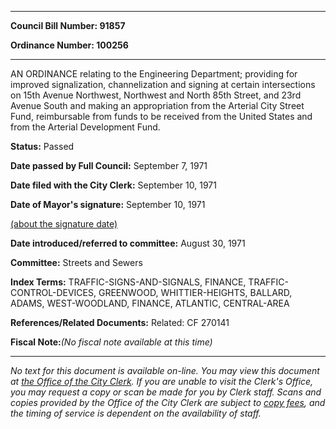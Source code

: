 

********

**Council Bill Number: 91857**
   
**Ordinance Number: 100256**
********

 AN ORDINANCE relating to the Engineering Department; providing for improved signalization, channelization and signing at certain intersections on 15th Avenue Northwest, Northwest and North 85th Street, and 23rd Avenue South and making an appropriation from the Arterial City Street Fund, reimbursable from funds to be received from the United States and from the Arterial Development Fund.

**Status:** Passed
   
**Date passed by Full Council:** September 7, 1971
   
**Date filed with the City Clerk:** September 10, 1971
   
**Date of Mayor's signature:** September 10, 1971
   
[(about the signature date)](/~public/approvaldate.htm)
   
   
   
**Date introduced/referred to committee:** August 30, 1971
   
**Committee:** Streets and Sewers
   
   
**Index Terms:** TRAFFIC-SIGNS-AND-SIGNALS, FINANCE, TRAFFIC-CONTROL-DEVICES, GREENWOOD, WHITTIER-HEIGHTS, BALLARD, ADAMS, WEST-WOODLAND, FINANCE, ATLANTIC, CENTRAL-AREA

**References/Related Documents:** Related: CF 270141

**Fiscal Note:**_(No fiscal note available at this time)_
********

_No text for this document is available on-line. You may view this document at [the Office of the City Clerk](http://www.seattle.gov/leg/clerk/contactUs.htm). If you are unable to visit the Clerk's Office, you may request a copy or scan be made for you by Clerk staff. Scans and copies provided by the Office of the City Clerk are subject to [copy fees](http://clerk.seattle.gov/~public/clerkfees.htm), and the timing of service is dependent on the availability of staff._

